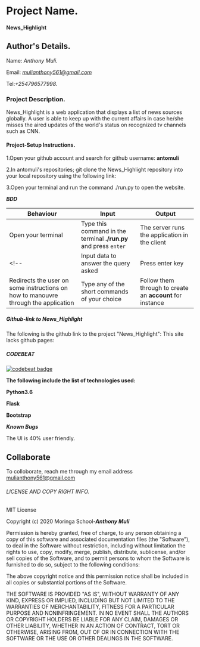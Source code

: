 # Project Name.

**News_Highlight**

## Author's Details.
Name: *Anthony Muli.*

Email: *mulianthony561@gmail.com*

Tel:*+254796577998.*



### Project Description.

News_Highlight is a web application that displays a list of news sources globally. A user is able to keep up with the current affairs in case he/she misses the aired updates of the world's status on recognized tv channels such as CNN.

#### Project-Setup Instructions.

1.Open your github account and search for github username: **antomuli**

2.In antomuli's repositories; git clone the News_Highlight repository into your local repository using the following link: 

3.Open your terminal and run the command ./run.py to open the website.

***BDD***

| Behaviour | Input | Output |
| --------- | ------| ------ |
|Open your terminal|Type this command in the terminal **./run.py** and press  `enter`|The server runs the application in the client|
<!-- |Input data to answer the query asked   |Press enter key |Some short commands appear
|Redirects the user on some instructions on how to manouvre through the application| Type any of the short commands of your choice | Follow them through to create an **account** for instance| -->

##### Github-link to News_Highlight
The following is the github link to the project "News_Highlight":
This site lacks github pages:
 
##### CODEBEAT

[![codebeat badge](https://codebeat.co/badges/817ac1c4-1195-4527-bdfe-265a776bdad2)](https://codebeat.co/projects/github-com-antomuli-password-locker-master)


**The following include the list of technologies used:**

**Python3.6**

**Flask**

**Bootstrap**

***Known Bugs***

The UI is 40% user friendly.

## Collaborate

To colloborate, reach me through my email address mulianthony561@gmail.com

###### LICENSE AND COPY RIGHT INFO.
MIT License

Copyright (c) 2020 Moringa School-***Anthony Muli***

Permission is hereby granted, free of charge, to any person obtaining a copy of this software and associated documentation files (the "Software"), 
to deal in the Software without restriction, including without limitation the rights to use, copy, modify, merge, publish, distribute, sublicense, 
and/or sell copies of the Software, and to permit persons to whom the Software is furnished to do so, subject to the following conditions:

The above copyright notice and this permission notice shall be included in all copies or substantial portions of the Software.

THE SOFTWARE IS PROVIDED "AS IS", WITHOUT WARRANTY OF ANY KIND, EXPRESS OR IMPLIED, INCLUDING BUT NOT LIMITED TO THE WARRANTIES OF MERCHANTABILITY, 
FITNESS FOR A PARTICULAR PURPOSE AND NONINFRINGEMENT. IN NO EVENT SHALL THE AUTHORS OR COPYRIGHT HOLDERS BE LIABLE FOR ANY CLAIM, DAMAGES OR OTHER LIABILITY, 
WHETHER IN AN ACTION OF CONTRACT, TORT OR OTHERWISE, ARISING FROM, OUT OF OR IN CONNECTION WITH THE SOFTWARE OR THE USE OR OTHER DEALINGS IN THE SOFTWARE.
























